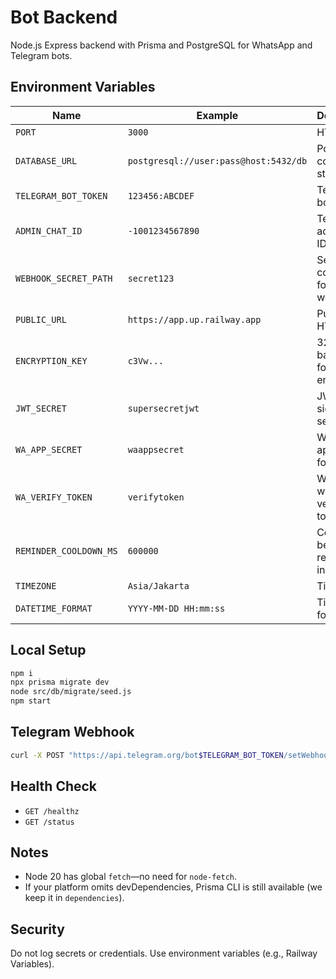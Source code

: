 # Bot Backend

Node.js Express backend with Prisma and PostgreSQL for WhatsApp and Telegram bots.

## Environment Variables

| Name | Example | Description |
| ---- | ------- | ----------- |
| `PORT` | `3000` | HTTP port |
| `DATABASE_URL` | `postgresql://user:pass@host:5432/db` | Postgres connection string |
| `TELEGRAM_BOT_TOKEN` | `123456:ABCDEF` | Telegram bot token |
| `ADMIN_CHAT_ID` | `-1001234567890` | Telegram admin chat ID |
| `WEBHOOK_SECRET_PATH` | `secret123` | Secret path component for webhooks |
| `PUBLIC_URL` | `https://app.up.railway.app` | Public HTTPS URL |
| `ENCRYPTION_KEY` | `c3Vw...` | 32-byte base64 key for encryption |
| `JWT_SECRET` | `supersecretjwt` | JWT signing secret |
| `WA_APP_SECRET` | `waappsecret` | WhatsApp app secret for HMAC |
| `WA_VERIFY_TOKEN` | `verifytoken` | WhatsApp webhook verification token |
| `REMINDER_COOLDOWN_MS` | `600000` | Cooldown between reminders in ms |
| `TIMEZONE` | `Asia/Jakarta` | Timezone |
| `DATETIME_FORMAT` | `YYYY-MM-DD HH:mm:ss` | Timestamp format |

## Local Setup

```bash
npm i
npx prisma migrate dev
node src/db/migrate/seed.js
npm start
```

## Telegram Webhook

```bash
curl -X POST "https://api.telegram.org/bot$TELEGRAM_BOT_TOKEN/setWebhook"   -d "url=$PUBLIC_URL/webhook/telegram/$WEBHOOK_SECRET_PATH"
```

## Health Check

- `GET /healthz`
- `GET /status`

## Notes

- Node 20 has global `fetch`—no need for `node-fetch`.
- If your platform omits devDependencies, Prisma CLI is still available (we keep it in `dependencies`).

## Security

Do not log secrets or credentials. Use environment variables (e.g., Railway Variables).
